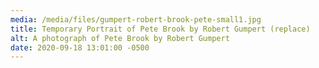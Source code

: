 ```yaml
---
media: /media/files/gumpert-robert-brook-pete-small1.jpg
title: Temporary Portrait of Pete Brook by Robert Gumpert (replace)
alt: A photograph of Pete Brook by Robert Gumpert
date: 2020-09-18 13:01:00 -0500
---
```

